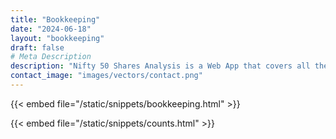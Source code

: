 ```yaml
---
title: "Bookkeeping"
date: "2024-06-18"
layout: "bookkeeping"
draft: false
# Meta Description
description: "Nifty 50 Shares Analysis is a Web App that covers all the scrips in the Nifty 50 Index (50 scrips). This Web App caters to the needs of investment in stock market and stock analysis of the Indian Stock Market. This Web App is free to use and we are trying hard to keep it FREE FOREVER."
contact_image: "images/vectors/contact.png"
---
```


{{< embed file="/static/snippets/bookkeeping.html" >}}

{{< embed file="/static/snippets/counts.html" >}}